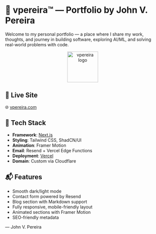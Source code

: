 # 🧠 vpereira™ — Portfolio by John V. Pereira

Welcome to my personal portfolio — a place where I share my work, thoughts, and journey in building software, exploring AI/ML, and solving real-world problems with code.

<div align="center">
  <img src="public/favicon.ico" alt="vpereira logo" width="100" />
</div>

## 🚀 Live Site
🌐 [vpereira.com](https://vpereira.com)

## 📂 Tech Stack

- **Framework**: [Next.js](https://nextjs.org/)
- **Styling**: Tailwind CSS, ShadCN/UI
- **Animation**: Framer Motion
- **Email**: Resend + Vercel Edge Functions
- **Deployment**: [Vercel](https://vercel.com)
- **Domain**: Custom via Cloudflare

## 📬 Features

- Smooth dark/light mode
- Contact form powered by Resend
- Blog section with Markdown support
- Fully responsive, mobile-friendly layout
- Animated sections with Framer Motion
- SEO-friendly metadata

— John V. Pereira
